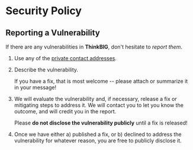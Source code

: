 # Security Policy

## Reporting a Vulnerability

If there are any vulnerabilities in **ThinkBIG**, don't hesitate to _report them_.

1. Use any of the [private contact addresses](https://github.com/100Devs-ADHD/think-big#support).
2. Describe the vulnerability.

   If you have a fix, that is most welcome -- please attach or summarize it in your message!

3. We will evaluate the vulnerability and, if necessary, release a fix or mitigating steps to address it. We will contact you to let you know the outcome, and will credit you in the report.

   Please **do not disclose the vulnerability publicly** until a fix is released!

4. Once we have either a) published a fix, or b) declined to address the vulnerability for whatever reason, you are free to publicly disclose it.
